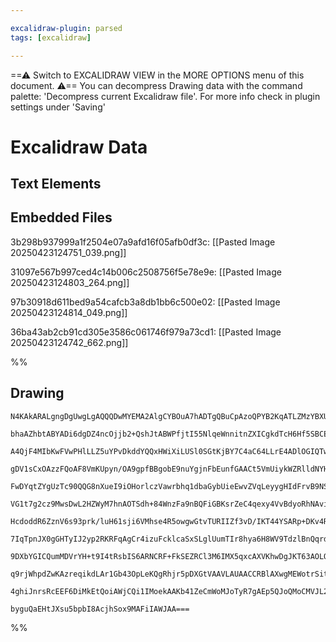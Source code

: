 ```yaml
---

excalidraw-plugin: parsed
tags: [excalidraw]

---
```

==⚠  Switch to EXCALIDRAW VIEW in the MORE OPTIONS menu of this document. ⚠== You can decompress Drawing data with the command palette: 'Decompress current Excalidraw file'. For more info check in plugin settings under 'Saving'


# Excalidraw Data

## Text Elements
## Embedded Files
3b298b937999a1f2504e07a9afd16f05afb0df3c: [[Pasted Image 20250423124751_039.png]]

31097e567b997ced4c14b006c2508756f5e78e9e: [[Pasted Image 20250423124803_264.png]]

97b30918d611bed9a54cafcb3a8db1bb6c500e02: [[Pasted Image 20250423124814_049.png]]

36ba43ab2cb91cd305e3586c061746f979a73cd1: [[Pasted Image 20250423124742_662.png]]

%%
## Drawing
```compressed-json
N4KAkARALgngDgUwgLgAQQQDwMYEMA2AlgCYBOuA7hADTgQBuCpAzoQPYB2KqATLZMzYBXUtiRoIACyhQ4zZAHoFAc0JRJQgEYA6bGwC2CgF7N6hbEcK4OCtptbErHALRY8RMpWdx8Q1TdIEfARcZgRmBShcZQUebQBGAAYEmjoghH0EDihmbgBtcDBQMBKIEm4IXABJIQAzCmYKAFEATn1lAHUAdh4AKQA1AH0AcUSADRhUkshYRArCfWikflLM

bhaAZhbtABYADi6dgDZ4ncOjjb2+QshJtABWPfjtI55NlqeWnnitnZXICgkdTcH6Hf5SBCEZTSbgbeJHcHWZTBbiJcHMKCkNgAawQAGE2Pg2KQKpjrMw4LhAtkpqVNLhsNjlFihBxiASiSSJGSOBSqVkoLTILVCPh8ABlWAoiSCDxCiAYrG4jpAyTca7TBWYnEISUwaXoWXlcEs6EccK5NDxcFsSnYNR3VBJNE3CDM4RwKrES2oPIAXXBtXImS93

A4QjF4MIbKwFVwPHlLLZ5uYPvDkddYQQxHWiXiLUSl0SGtKjBY7C4aC64LLrE4ADlOGIQTwji1jvcePc/q7CMwACLpKDZ7i1AhhcGaYRsprBTLZH3+8FCODEXDDnNWw7d1sFi47DbgogcbFhiP4I9sRkjtBj/ATzNRKBCH0QRBs6PKeUi4KhiQbTQ3j2TRNi6FpwNweJai7RIdgQRIulwFpcFqYh4VqRJ7hQzREmIWoNmweVmHccRfRuMBrXI+Ib

gDV1sCxOAzzFQoAF8VmKUpyn/OA9gpfBBgobE9nuYgjnFbEunfGAACt5VmUiykWZRlldNYHi6Z4Dg2Ls9i+e5HgOcFHXieINO0QtWy6MDYJ4LsSwBVUQQ2I4EVdSRIWhQU0C7HtNSRA0XU1RUdQ5YlSXIXlKWpQVJwZJkk3ZQkwu5CK+Wi79RQlKUFKNHN0W1ZVHO8/KlV1bKKlyxNhDNC0QRtO0HRBRJAtKd0Vy9RdaM1INcBDTdUHTC9exjNT0

FwDYqtZYgUzTc90QQG8nXueI9iOHorlczVawrbhq1dbaGybUieEwvZVqLeyygHIdFrvB9NSnKbZwyAVOuXVd10W0ydh3NtEn3Q9XWPU80EGy9r36u6EHy9cXwqd9HA4L9A1FBA/3QOFEhaLoEHuNaQOxsRiB2bBThw/7sBgg48dqe4EC6PYEBaFSgpI/IqP+CiaPBejbSY/BWPY3t+ogAAZR5sTGUXcGcWppOl3o8XrXAjnrPE8QAeTk+AFIWJZ5

VG1t7g2cz9MwsDwL2HZWyM7hnAOTSdh+84WnzFa9nBQFiGBKsrZeC4qexy4VvBdyoRhNAviObR7i6WCNmdwt4i7REkYCkqQqSrl0B5NKBXlelGTatlQuz6BUqi/OUbFPUDQVQljUfUqVW9tViqbnVa5yhu8tdU1JBmurXVtBlGqtZrwTaz1vXyLrSh6vr+ajEa4x2Sbk1q0G5szBb+uTloTgOPYE5rJg60rXhNtLM+K0bDhm19/Nvh2Yso2u4IN1

HcdoddR6ZznV6s93prk/luH61sji6VMhse4R5owgwGtvTURIIZf3vD/IKT44YSARp+DKv4RbY00BsLGK1RImU0NmZC3Y8C1GwMQ3AexiCaHiJoTQRxsD3GavBBM6I2ZoAKNMCinNqLTDnpAXmjEt7MRKGxQoHFIBcXQPWcU/QACKGwhAACFxS1HoAAWTYNJTQXRejOF6F0YYwxtZzAkHrZSBtdrW20M5GBJwk5nRTq6R0PBnK7G7DsL4QdtJHAQp

7IqTpnJX0gGHTyIJ2yp2RKRFqAgCr4izuFcklcaSxSLglUumTIr8hya6H8WV9TdzlBnQqrd1TVLKhUiqPdJo1VTEPTUI97SwCaikt0LJp5vVKcGNG/UwbDWILGCQuB7jr2mpvRBGYgq73VMWFoscTo232jfTgTVT7lkOvfUipwDywU2FjN+g4P63W/pOacxBnrzhyEA10K4QFfW3BAtZexCyA2QfApeQMry4khjcx8sNXy4KRvgkZFRnL0gPLgQC

9DXbYGICQumMDVrYH+t9I4tRsbIS6ARNCRF+FkSEZRCl3M6IMX5qxcAXVKhwDgJKT63AOLQHcpkCoa5SCnhWAwQgCAKBaLisXRKnIKgAGJaiyrlbSCA2ARDRSqMOfQkpSoFIkFK+ICBdW6oVUq0gKq1WiryXcrVOcK7FJioURVyqBSqoyAAMUyl3JpVS7VGpNRkDVOoW4+14AK71jq1V+txO6mUzTg0OuyE6/QAAlaqA95mUokbGqA8aNYNW6ePF

q9rjWhpdZwKAzreqikdLAr1Gb43OpLeKQgRhjr5pDXGtVAAVLAUAACCRBlAXwgMEWotrSitszWGqIpAe3GrYBQdyuBRlIPTYWttGQmhsm7TOudIQRZUixFQGNK7x0ZE3fu9tOsKgJQVcRLEYoxh20CdHcBzlmoH0gbBAVN7CT4AAJotlduZfMrtbLfLWXtUoRg2AGHZftAgQhkkuI2MHQW1aj3xqTVNQeEgr0CuZCQBtTaVm4dIPh4cUjUBVtaiR

4ghiJnrsRcEEF6DiMkEtQoiAWjCQi1IMoekAAKb41ZeCmWoMJoTyR7gAEp5QJoQMoCMVJL28dwAJkhonfFol4Gp1AEnpModHRm8NCBs1QArLNRZwphmyZjCRqFaB2NZAY4tTE8GeZEHIy5jBpQOC9VIp5m0QgoDHj86QeD+nIB2GkggbAORxQ+bgLRhA9HNCMbQfdSADJTOMHbVB/AMHNTyQqukGLO0eYvigAYc9tiFlDWQUC65zGhkGHFMV0zOz

byguQaEHtJXsu5bpbI8AcjhSox9MAFiIAWJAA===
```
%%